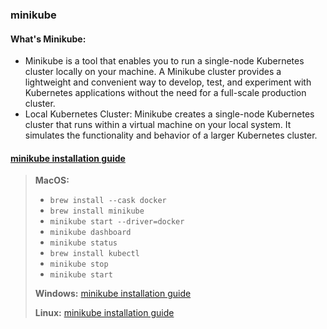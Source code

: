 ### minikube

#### What's **Minikube**:

- Minikube is a tool that enables you to run a single-node Kubernetes cluster locally on your machine. A Minikube cluster provides a lightweight and convenient way to develop, test, and experiment with Kubernetes applications without the need for a full-scale production cluster.
- Local Kubernetes Cluster: Minikube creates a single-node Kubernetes cluster that runs within a virtual machine on your local system. It simulates the functionality and behavior of a larger Kubernetes cluster.

#### [minikube installation guide](https://minikube.sigs.k8s.io/docs/start/)

> **MacOS:**
>
> - `brew install --cask docker`
> - `brew install minikube`
> - `minikube start --driver=docker`
> - `minikube dashboard`
> - `minikube status`
> - `brew install kubectl`
> - `minikube stop`
> - `minikube start`
>
> **Windows:** [minikube installation guide](https://minikube.sigs.k8s.io/docs/start/)
>
> **Linux:** [minikube installation guide](https://minikube.sigs.k8s.io/docs/start/)
